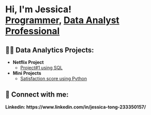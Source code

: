 <h1>Hi, I'm Jessica! <br/><a href="https://github.com/eshentong">Programmer</a>, <a href="https://www.linkedin.com/in/jessica-tong-233350157/"> Data Analyst Professional</a></h1>

<h2>👨‍💻 Data Analytics Projects:</h2>

- <b>Netflix Project</b>
  - [Project#1 using SQL](https://github.com/eshentong/AnalyticsProject-1/tree/main)
- <b>Mini Projects</b>
  - [Satisfaction score using Python](https://github.com/eshentong/satisfaction_data)


<h2> 🤳 Connect with me:</h2>
<b> Linkedin: https://www.linkedin.com/in/jessica-tong-233350157/ </b>

<!--
**joshmadakor1/joshmadakor1** is a ✨ _special_ ✨ repository because its `README.md` (this file) appears on your GitHub profile.

Here are some ideas to get you started:

- 🔭 I’m currently working on ...
- 🌱 I’m currently learning ...
- 👯 I’m looking to collaborate on ...
- 🤔 I’m looking for help with ...
- 💬 Ask me about ...
- 📫 How to reach me: ...
- 😄 Pronouns: ...
- ⚡ Fun fact: ...
-->
